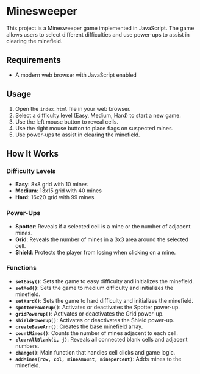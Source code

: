 # Minesweeper

This project is a Minesweeper game implemented in JavaScript. The game allows users to select different difficulties and use power-ups to assist in clearing the minefield.

## Requirements

- A modern web browser with JavaScript enabled

## Usage

1. Open the `index.html` file in your web browser.
2. Select a difficulty level (Easy, Medium, Hard) to start a new game.
3. Use the left mouse button to reveal cells.
4. Use the right mouse button to place flags on suspected mines.
5. Use power-ups to assist in clearing the minefield.

## How It Works

### Difficulty Levels

- **Easy**: 8x8 grid with 10 mines
- **Medium**: 13x15 grid with 40 mines
- **Hard**: 16x20 grid with 99 mines

### Power-Ups

- **Spotter**: Reveals if a selected cell is a mine or the number of adjacent mines.
- **Grid**: Reveals the number of mines in a 3x3 area around the selected cell.
- **Shield**: Protects the player from losing when clicking on a mine.

### Functions

- **`setEasy()`**: Sets the game to easy difficulty and initializes the minefield.
- **`setMed()`**: Sets the game to medium difficulty and initializes the minefield.
- **`setHard()`**: Sets the game to hard difficulty and initializes the minefield.
- **`spotterPowerup()`**: Activates or deactivates the Spotter power-up.
- **`gridPowerup()`**: Activates or deactivates the Grid power-up.
- **`shieldPowerup()`**: Activates or deactivates the Shield power-up.
- **`createBaseArr()`**: Creates the base minefield array.
- **`countMines()`**: Counts the number of mines adjacent to each cell.
- **`clearAllBlank(i, j)`**: Reveals all connected blank cells and adjacent numbers.
- **`change()`**: Main function that handles cell clicks and game logic.
- **`addMines(row, col, mineAmount, minepercent)`**: Adds mines to the minefield.
